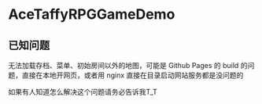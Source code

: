 # AceTaffyRPGGameDemo

## 已知问题

无法加载存档、菜单、初始房间以外的地图，可能是 Github Pages 的 build 的问题，直接在本地开网页，或者用 nginx 直接在目录启动网站服务都是没问题的

如果有人知道怎么解决这个问题请务必告诉我T_T
